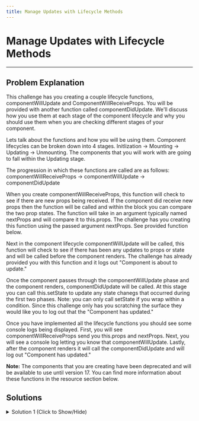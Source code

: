 ```yaml
---
title: Manage Updates with Lifecycle Methods
---
```

# Manage Updates with Lifecycle Methods

---
## Problem Explanation
This challenge has you creating a couple lifecycle functions, componentWillUpdate and ComponentWillReceiveProps. You will be provided with another function called componentDidUpdate. We'll discuss how you use them at each stage of the component lifecycle and why you should use them when you are checking different stages of your component.

Lets talk about the functions and how you will be using them. Component lifecycles can be broken down into 4 stages. Initlization -> Mounting -> Updating -> Unmounting. The components that you will work with are going to fall within the Updating stage.

The progression in which these functions are called are as follows: componentWillReceiveProps -> componentWillUpdate -> componentDidUpdate

When you create componentWillReceiveProps, this function will check to see if there are new props being received. If the component did receive new props then the function will be called and within the block you can compare the two prop states. The function will take in an argument typically named nextProps and will compare it to this.props. The challenge has you creating this function using the passed argument nextProps. See provided function below.

Next in the component lifecycle componentWillUpdate will be called, this function will check to see if there has been any updates to props or state and will be called before the component renders. The challenge has already provided you with this function and it logs out "Component is about to update." 

Once the component passes through the componentWillUpdate phase and the component renders, componentDidUpdate will be called. At this stage you can call this.setState to update any state chanegs that occurred during the first two phases. Note: you can only call setState if you wrap within a condition. Since this challenge only has you scratching the surface they would like you to log out that the "Component has updated."

Once you have implemented all the lifecycle functions you should see some console logs being displayed. First, you will see componentWillReceiveProps send you this.props and nextProps. Next, you will see a console log letting you know that componentWillUpdate. Lastly, after the component renders it will call the componentDidUpdate and will log out "Component has updated."

**Note:** The components that you are creating have been deprecated and will be available to use until version 17. You can find more information about these functions in the resource section below.

## Solutions

<details><summary>Solution 1 (Click to Show/Hide)</summary>

```javascript
class Dialog extends React.Component {
  constructor(props) {
    super(props);
  }
  componentWillUpdate() {
    console.log("Component is about to update...");
  }
  // change code below this line

  // Create componentWillReceiveProps
  // Pass in argument nextProps and log out the current prop and next prop
  componentWillReceiveProps(nextProps) {
    // Log the current property and the next property
    console.log(this.props, nextProps);
  }

  // Create function componentDidUpdate
  // Log out that the component has updated
  componentDidUpdate() {
    console.log("Component has updated");
  }

  // change code above this line
  render() {
    return <h1>{this.props.message}</h1>;
  }
}

class Controller extends React.Component {
  constructor(props) {
    super(props);
    this.state = {
      message: "First Message"
    };
    this.changeMessage = this.changeMessage.bind(this);
  }
  changeMessage() {
    this.setState({
      message: "Second Message"
    });
  }
  render() {
    return (
      <div>
        <button onClick={this.changeMessage}>Update</button>
        <Dialog message={this.state.message} />
      </div>
    );
  }
}
```

#### Relevant Links
- [React Component Lifecycle](https://reactjs.org/docs/react-component.html#the-component-lifecycle)
- [React Component Lifecycle Visual](https://cdn-images-1.medium.com/max/2000/1*sn-ftowp0_VVRbeUAFECMA.png)
</details>


